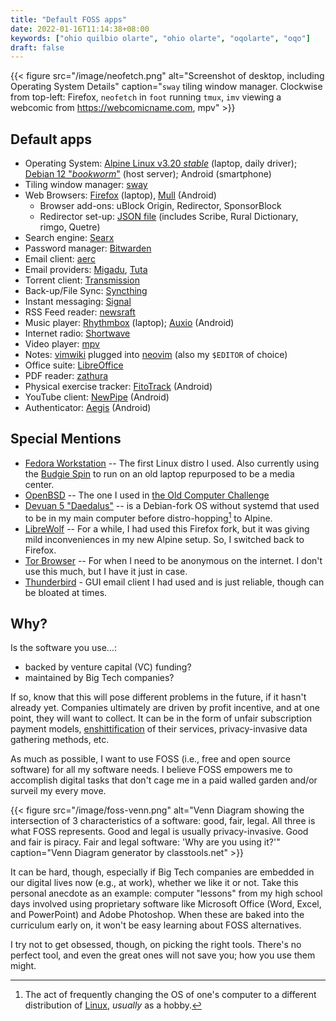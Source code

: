 ```yaml
---
title: "Default FOSS apps"
date: 2022-01-16T11:14:38+08:00
keywords: ["ohio quilbio olarte", "ohio olarte", "oqolarte", "oqo"]
draft: false
---
```


{{< figure src="/image/neofetch.png" alt="Screenshot of desktop, including Operating System Details" caption="`sway` tiling window manager. Clockwise from top-left: Firefox, `neofetch` in `foot` running `tmux`, `imv` viewing a webcomic from https://webcomicname.com, mpv" >}}

## Default apps

- Operating System: [Alpine Linux v3.20 *stable*](https://alpinelinux.org) (laptop, daily driver); [Debian 12 "*bookworm*"](https://www.debian.org/News/2023/20230610) (host server); Android (smartphone)
- Tiling window manager: [sway](https://swaywm.org/)
- Web Browsers: [Firefox](https://www.mozilla.org/en-US/firefox/new/) (laptop), [Mull](https://divestos.org/pages/our_apps#mull) (Android)
    - Browser add-ons: uBlock Origin, Redirector, SponsorBlock
    - Redirector set-up: [JSON file](/Redirector.json) (includes Scribe,
      Rural Dictionary, rimgo, Quetre)
- Search engine: [Searx](https://searx.be/)
- Password manager: [Bitwarden](https://bitwarden.com/)
- Email client: [aerc](https://aerc-mail.org)
- Email providers: [Migadu](https://www.migadu.com/), [Tuta](https://tutanota.com/)
- Torrent client: [Transmission](https://transmissionbt.com/)
- Back-up/File Sync: [Syncthing](https://syncthing.net/)
- Instant messaging: [Signal](https://signal.org/)
- RSS Feed reader: [newsraft](https://codeberg.org/newsraft/newsraft)
- Music player: [Rhythmbox](http://www.rhythmbox.org/) (laptop); [Auxio](https://github.com/OxygenCobalt/Auxio) (Android)
- Internet radio: [Shortwave](https://apps.gnome.org/Shortwave/)
- Video player: [mpv](https://mpv.io)
- Notes: [vimwiki](https://vimwiki.github.io/) plugged into [neovim](https://neovim.io) (also my `$EDITOR` of choice)
- Office suite: [LibreOffice](https://www.libreoffice.org)
- PDF reader: [zathura](https://pwmt.org/projects/zathura/)
- Physical exercise tracker: [FitoTrack](https://codeberg.org/jannis/FitoTrack) (Android)
- YouTube client: [NewPipe](https://newpipe.net/) (Android)
- Authenticator: [Aegis](https://getaegis.app/) (Android)

## Special Mentions

- [Fedora Workstation](https://getfedora.org/en/workstation/) -- The
  first Linux distro I used. Also currently using the [Budgie Spin](https://fedoraproject.org/spins/budgie) to run on an old laptop repurposed to be a media center.
- [OpenBSD](https://www.openbsd.org/) -- The one I used in [the Old Computer Challenge](/old-computer)
- [Devuan 5 "Daedalus"](https://www.devuan.org/os/announce/daedalus-release-announce-2023-08-14)
  -- is a Debian-fork OS without systemd that used to be in my main
  computer before distro-hopping[^distro-hopping] to Alpine.
- [LibreWolf](https://librewolf.net) -- For a while, I had used this
  Firefox fork, but it was giving mild inconveniences in my new Alpine
  setup. So, I switched back to Firefox.
- [Tor Browser](https://www.torproject.org) -- For when I need to be
  anonymous on the internet. I don't use this much, but I have it just
  in case.
- [Thunderbird](https://www.thunderbird.net/) - GUI email client I had used
  and is just reliable, though can be bloated at times.

[^distro-hopping]: The act of frequently changing the OS of one's
computer to a different distribution of
[Linux](https://en.wikipedia.org/wiki/Linux), *usually* as a hobby.

## Why?

Is the software you use...:
- backed by venture capital (VC) funding?
- maintained by Big Tech companies?

If so, know that this will pose different problems in the future, if it
hasn't already yet. Companies ultimately are driven by profit incentive,
and at one point, they will want to collect. It can be in the form of
unfair subscription payment models,
[enshittification](https://pluralistic.net/2024/04/24/naming-names/#more-8578)
of their services, privacy-invasive data gathering methods, etc.

As much as possible, I want to use FOSS (i.e., free and open source
software) for all my software needs. I believe FOSS empowers me to
accomplish digital tasks that don't cage me in a paid walled garden
and/or surveil my every move.

{{< figure src="/image/foss-venn.png" alt="Venn Diagram showing the intersection of 3 characteristics of a software: good, fair, legal. All three is what FOSS represents. Good and legal is usually privacy-invasive. Good and fair is piracy. Fair and legal software: 'Why are you using it?'" caption="Venn Diagram generator by classtools.net" >}}

It can be hard, though, especially if Big Tech companies are embedded in
our digital lives now (e.g., at work), whether we like it or not. Take
this personal anecdote as an example: computer "lessons" from my high
school days involved using proprietary software like Microsoft Office
(Word, Excel, and  PowerPoint) and Adobe Photoshop. When these are baked
into the curriculum early on, it won't be easy learning about FOSS alternatives.

I try not to get obsessed, though, on picking the right tools.
There's no perfect tool, and even the great ones will not save you;
how you use them might.

